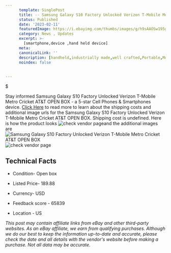 ```yaml
---
      template: SinglePost
      title: -- Samsung Galaxy S10 Factory Unlocked Verizon T-Mobile Metro Cricket AT&T OPEN BOX
      status: Published
      date: '2023-02-11'
      featuredImage: https://i.ebayimg.com/thumbs/images/g/h9sAAOSw195giZSO/s-l225.jpg
      category: News , Updates
      excerpt: >-
        [smartphone,device ,hand held device]
      meta:
      canonicalLink: ''
      description: [handheld,industrially made,well crafted,Portable,Mobile,Compact,Convenient,Lightweight,Maneuverable,Man-portable,Miniature,Carriable,Hand-held,Light,Holdable,Transportable,Mobile device,Pocket-sized,On-the-go,Wireless,Cordless,Compact size,Convenient size, smartphone,device ,hand held device]
      noindex: false
      
        
---
```

$

Stay informed Samsung Galaxy S10 Factory Unlocked Verizon T-Mobile Metro Cricket AT&T OPEN BOX - a 5-star Cell Phones & Smartphones device. [Click Here](https://www.ebay.com/itm/114785092853?hash=item1ab9b984f5%3Ag%3Ah9sAAOSw195giZSO&amdata=enc%3AAQAHAAAA4EHsiYsjV5Uu5a2CACWKwgjCHoUKnrgos245YIRclV8VWODULiNMmPc7dTZ%2BYDDio7NsXrt6F083ju2V4HgmQ53isMBoWKgLjZQt9E8iXyB%2B1itQzVC6QvWXa1vo9jpLvo7vu3GyMVuLze4doQsccW1YArLV8LB6e75eIn0FejxAnIiWD4t%2FyQ%2FLcjZT8xS6YrX6ogLllO5qGSFAl7C6xmMjkjOBHx4XuDPdG6cw8QZUAh2OFLWt%2BcBdYHXOkqxoPA1Gm8kjMh7TJ5dAG4mcvhs7WobgDtORgYljwdPKzXcv&mkevt=1&mkcid=1&mkrid=711-53200-19255-0&campid=%253CePNCampaignId%253E&customid=%253CreferenceId%253E&toolid=10049) to read more to learn about the shipping costs and additional image urls for the Samsung Galaxy S10 Factory Unlocked Verizon T-Mobile Metro Cricket AT&T OPEN BOX. Shipping cost is undefined. Here is how the product looks ![check vendor page](https://i.ebayimg.com/thumbs/images/g/h9sAAOSw195giZSO/s-l225.jpg)and the additional images are![Samsung Galaxy S10 Factory Unlocked Verizon T-Mobile Metro Cricket AT&T OPEN BOX](https://i.ebayimg.com/images/g/h9sAAOSw195giZSO/s-l1600.jpg)![check vendor page]()



 ## Technical Facts 



     
      

 - Condition- Open box 


      

 - Listed Price- 189.88 


      

 - Currency- USD 


      

 - Feedback score - 65839 


      

 - Location - US 


      
      

 *_This post may contain affiliate links from eBay and other third-party websites. As an eBay affiliate, we earn from qualifying purchases. Although we do our best to keep the information up-to-date and accurate, please check the date and all details with the vendor's website before making a purchase. Not all data may be accurate._*






